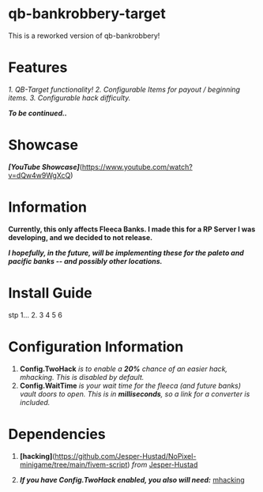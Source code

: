 # qb-bankrobbery-target

This is a reworked version of qb-bankrobbery!

# Features

_1. QB-Target functionality!_
_2. Configurable Items for payout / beginning items._
_3. Configurable hack difficulty._

_**To be continued..**_

# Showcase

_**[YouTube Showcase]**_(https://www.youtube.com/watch?v=dQw4w9WgXcQ)

# Information

**Currently, this only affects Fleeca Banks. I made this for a RP Server I was developing, and we decided to not release.**

**_I hopefully, in the future, will be implementing these for the paleto and pacific banks -- and possibly other locations._**

# Install Guide
stp 1...
2.
3
4
5
6

# Configuration Information

1. **Config.TwoHack** _is to enable a **20%** chance of an easier hack, mhacking. This is disabled by default._
2. **Config.WaitTime** _is your wait time for the fleeca (and future banks) vault doors to open. This is in **milliseconds**, so a link for a converter is included._

# Dependencies 

1. **[hacking]**(https://github.com/Jesper-Hustad/NoPixel-minigame/tree/main/fivem-script) _from_ [Jesper-Hustad](https://github.com/Jesper-Hustad)

2. ***If you have Config.TwoHack enabled, you also will need:*** [mhacking](https://github.com/davedorm/mhacking)

